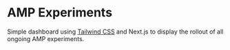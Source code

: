 # AMP Experiments

Simple dashboard using [Tailwind CSS](https://tailwindcss.com/) and Next.js to display the rollout of all ongoing AMP experiments.
